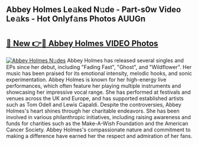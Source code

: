 ## Abbey Holmes Le𝚊ked N𝚞de - Part-s0w Video Le𝚊ks - Hot Onlyf𝚊ns Photos AUUGn

# <h2><a href="http://ab5357.deff.icu/?id=Abbey+Holmes">🔗 New 👉🔴 Abbey Holmes VIDEO Photos</a></h2>

[![Abbey Holmes N𝚞des](https://i.imgur.com/rIISA9y.gif)](http://ab5357.deff.icu/?id=Abbey+Holmes)
Abbey Holmes has released several singles and EPs since her debut, including "Fading Fast", "Ghost", and "Wildflower". Her music has been praised for its emotional intensity, melodic hooks, and sonic experimentation. Abbey Holmes is known for her high-energy live performances, which often feature her playing multiple instruments and showcasing her impressive vocal range. She has performed at festivals and venues across the UK and Europe, and has supported established artists such as Tom Odell and Lewis Capaldi. Despite the controversies, Abbey Holmes's heart shines through her charitable endeavors. She has been involved in various philanthropic initiatives, including raising awareness and funds for charities such as the Make-A-Wish Foundation and the American Cancer Society. Abbey Holmes's compassionate nature and commitment to making a difference have earned her the respect and admiration of her fans.
